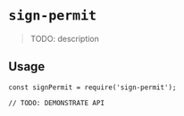 # `sign-permit`

> TODO: description

## Usage

```
const signPermit = require('sign-permit');

// TODO: DEMONSTRATE API
```
